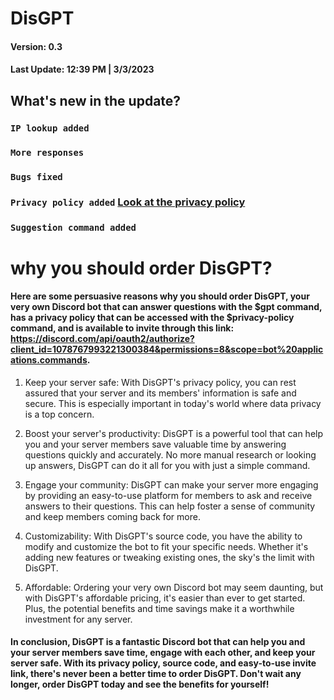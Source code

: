 # DisGPT
#### Version: 0.3
#### Last Update: 12:39 PM | 3/3/2023
## What's new in the update?
### `IP lookup added`
### `More responses`
### `Bugs fixed`
### `Privacy policy added` [Look at the privacy policy](https://github.com/funmmer/DisGPT/edit/main/Privacy-Policy.md)
### `Suggestion command added`
# why you should order DisGPT?
#### Here are some persuasive reasons why you should order DisGPT, your very own Discord bot that can answer questions with the $gpt command, has a privacy policy that can be accessed with the $privacy-policy command, and is available to invite through this link: https://discord.com/api/oauth2/authorize?client_id=1078767993221300384&permissions=8&scope=bot%20applications.commands.

1. Keep your server safe: With DisGPT's privacy policy, you can rest assured that your server and its members' information is safe and secure. This is especially important in today's world where data privacy is a top concern.

2. Boost your server's productivity: DisGPT is a powerful tool that can help you and your server members save valuable time by answering questions quickly and accurately. No more manual research or looking up answers, DisGPT can do it all for you with just a simple command.

3. Engage your community: DisGPT can make your server more engaging by providing an easy-to-use platform for members to ask and receive answers to their questions. This can help foster a sense of community and keep members coming back for more.

4. Customizability: With DisGPT's source code, you have the ability to modify and customize the bot to fit your specific needs. Whether it's adding new features or tweaking existing ones, the sky's the limit with DisGPT.

5. Affordable: Ordering your very own Discord bot may seem daunting, but with DisGPT's affordable pricing, it's easier than ever to get started. Plus, the potential benefits and time savings make it a worthwhile investment for any server.

#### In conclusion, DisGPT is a fantastic Discord bot that can help you and your server members save time, engage with each other, and keep your server safe. With its privacy policy, source code, and easy-to-use invite link, there's never been a better time to order DisGPT. Don't wait any longer, order DisGPT today and see the benefits for yourself!
